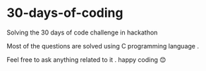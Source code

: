 # 30-days-of-coding
Solving the 30 days of code challenge in hackathon 

Most of the questions are solved using C programming language . 

Feel free to ask anything related to it . 
happy coding 😊
